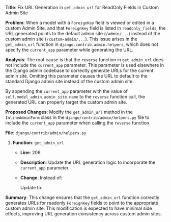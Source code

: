 **Title**: Fix URL Generation in `get_admin_url` for ReadOnly Fields in Custom Admin Site

**Problem**:
When a model with a `ForeignKey` field is viewed or edited in a custom Admin Site, and that `ForeignKey` field is listed in `readonly_fields`, the URL generated points to the default admin site (`/admin/...`) instead of the custom admin site (`/custom-admin/...`). This issue arises in the `get_admin_url` function in `django.contrib.admin.helpers`, which does not specify the `current_app` parameter while generating the URL.

**Analysis**:
The root cause is that the `reverse` function in `get_admin_url` does not include the `current_app` parameter. This parameter is used elsewhere in the Django admin codebase to correctly generate URLs for the current admin site. Omitting this parameter causes the URL to default to the standard Django admin site instead of the custom admin site.

By appending the `current_app` parameter with the value of `self.model_admin.admin_site.name` to the `reverse` function call, the generated URL can properly target the custom admin site.

**Proposed Changes**:
Modify the `get_admin_url` method in the `InlineAdminForm` class in the `django/contrib/admin/helpers.py` file to include the `current_app` parameter when calling the `reverse` function.

**File**: `django/contrib/admin/helpers.py`
1. **Function**: `get_admin_url`
    - **Line**: 206
    - **Description**: Update the URL generation logic to incorporate the `current_app` parameter.
    - **Change**:
        Instead of:
        
        Update to:
        

**Summary**:
This change ensures that the `get_admin_url` function correctly generates URLs for readonly `ForeignKey` fields to point to the appropriate custom admin site. This modification is expected to have minimal side effects, improving URL generation consistency across custom admin sites.